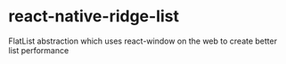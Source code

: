 # react-native-ridge-list
FlatList abstraction which uses react-window on the web to create better list performance
